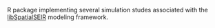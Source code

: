 R package implementing several simulation studes associated with the [libSpatialSEIR](http://github.com/grantbrown/libspatialSEIR) modeling framework.
